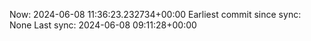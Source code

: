 Now: 2024-06-08 11:36:23.232734+00:00 Earliest commit since sync: None Last sync: 2024-06-08 09:11:28+00:00
